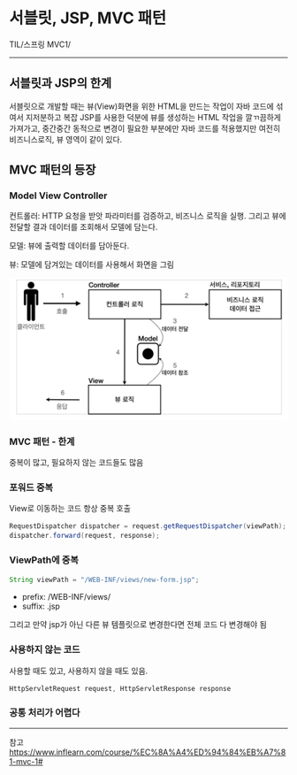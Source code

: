# 서블릿, JSP, MVC 패턴
TIL/스프링 MVC1/

---
## 서블릿과 JSP의 한계

서블릿으로 개발할 때는 뷰(View)화면을 위한 HTML을 만드는 작업이 자바 코드에 섞여서 지저분하고 복잡
JSP를 사용한 덕분에 뷰를 생성하는 HTML 작업을 깔ㄲ끔하게 가져가고, 중간중간 동적으로 변경이 필요한 부분에만 자바 코드를 적용했지만 여전히 비즈니스로직, 뷰 영역이 같이 있다.

## MVC 패턴의 등장

### Model View Controller

컨트롤러: HTTP 요청을 받앗 파라미터를 검증하고, 비즈니스 로직을 실행. 그리고 뷰에 전달할 결과 데이터를 조회해서 모델에 담는다.

모델: 뷰에 출력할 데이터를 담아둔다.

뷰: 모델에 담겨있는 데이터를 사용해서 화면을 그림

![](./images/서JM패_1.PNG)

### MVC 패턴 - 한계
중복이 많고, 필요하지 않는 코드들도 많음

### 포워드 중복
View로 이동하는 코드 항상 중복 호출

```java
RequestDispatcher dispatcher = request.getRequestDispatcher(viewPath);
dispatcher.forward(request, response);
```

### ViewPath에 중복

```java
String viewPath = "/WEB-INF/views/new-form.jsp";
```

- prefix: /WEB-INF/views/
- suffix: .jsp

그리고 만약 jsp가 아닌 다른 뷰 템플릿으로 변경한다면 전체 코드 다 변경해야 됨

### 사용하지 않는 코드
사용할 때도 있고, 사용하지 않을 때도 있음.

```java
HttpServletRequest request, HttpServletResponse response
```

### 공통 처리가 어렵다



---
참고
https://www.inflearn.com/course/%EC%8A%A4%ED%94%84%EB%A7%81-mvc-1#